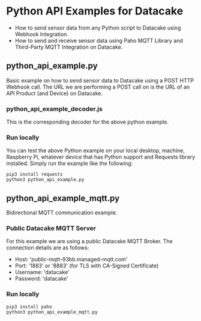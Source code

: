 # Python API Examples for Datacake
- How to send sensor data from any Python script to Datacake using Webhook Integration.
- How to send and receive sensor data using Paho MQTT Library and Third-Party MQTT Integration on Datacake.

## python_api_example.py

Basic example on how to send sensor data to Datacake using a POST HTTP Webhook call. The URL we are performing a POST call on is the URL of an API Product (and Device) on Datacake. 

### python_api_example_decoder.js

This is the corresponding decoder for the above python example.

### Run locally

You can test the above Python example on your local desktop, machine, Raspberry Pi, whatever device that has Python support and Requests library installed. Simply run the example like the following:

```
pip3 install requests
python3 python_api_example.py
```

## python_api_example_mqtt.py

Bidirectional MQTT communication example.

### Public Datacake MQTT Server

For this example we are using a public Datacake MQTT Broker. The connection details are as follows:

- Host: 'public-mqtt-93bb.managed-mqtt.com'
- Port: '1883' or '8883' (for TLS with CA-Signed Certificate)
- Username: 'datacake'
- Password: 'datacake'

### Run locally

```
pip3 install paho
python3 python_api_example_mqtt.py
```